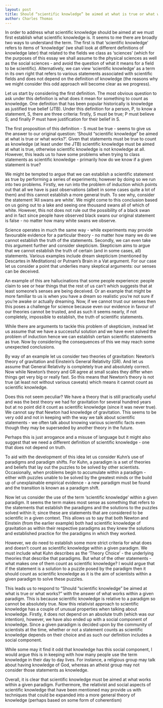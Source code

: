 ```yaml
---
layout: post
title: Should “scientific knowledge” be aimed at what is true or what works?
author: Charles Thomas
---
```


In order to address what scientific knowledge should be aimed at we must first establish what scientific knowledge is. It seems to me there are broadly two ways to understand the term. The first is that ‘scientific knowledge’ refers to items of ‘knowledge’ (we shall look at different definitions of knowledge later) that related to the fields we class as ‘sciences’ (which for the purposes of this essay we shall assume to the physical sciences as well as the social sciences - and avoid the question of what it means for a field to be scientific). Alternatively, we can view ‘scientific knowledge’ as a term in its own right that refers to various statements associated with scientific fields and does not depend on the definition of knowledge (the reasons why we might consider this odd approach will become clear as we progress).

Let us start by considering the first definition. The most obvious question to ask under this definition is what does it mean for something to count as knowledge. One definition that has been popular historically is knowledge as justified true belief (JTB). Under this definition for a person, P, to know a statement, S, there are three criteria: firstly, S must be true; P must believe S; and finally P must have justification for their belief in S.

The first proposition of this definition - S must be true - seems to give us the answer to our original question: ‘Should “scientific knowledge” be aimed at what is true or what works?’. Given that statements must be true to count as knowledge (at least under the JTB) scientific knowledge must be aimed at what is true, otherwise scientific knowledge is not knowledge at all. However, this leads us to have some problems when trying to class statements as scientific knowledge - primarily how do we know if a given statement is true?

We might be tempted to argue that we can establish a scientific statement as true by performing a series of experiments; however by doing so we run into two problems. Firstly, we run into the problem of induction which points out that all we have is past observations (albeit in some cases quite a lot of them) and this cannot establish a more general truth. To see why, consider the statement ‘All swans are white’. We might come to this conclusion based on us going out to a lake and seeing one thousand swans all of which of white. However, this not does not rule out the possibility of a black swan and in fact since people have observed black swans our original statement is false - no matter how many white swans we observe.

Science operates in much the same way - while experiments may provide favourable evidence for a particular theory - no matter how many we do we cannot establish the truth of the statements.  Secondly, we can even take this argument further and consider skepticism. Skepticism aims to argue that we cannot establish the truth of certain (and in some cases, all) statements. Various examples include dream skepticism (mentioned by Descartes in Meditations) or Putnam’s Brain in a Vat argument. For our case let us consider a point that underlies many skeptical arguments: our senses can be deceived.

An example of this are hallucinations that some people experience: people claim to see or hear things that the rest of us can’t which suggests that at least someone’s senses are being deceived. Or an example that might be more familiar to us is when you have a dream so realistic you’re not sure if you’re awake or actually dreaming. Now, if we cannot trust our senses then this poses a challenge for science because even our evidence in favour of our theories cannot be trusted, and as such it seems nearly, if not completely, impossible to establish, the truth of scientific statements.

While there are arguments to tackle this problem of skepticism, instead let us assume that we have a successful solution and we have even solved the problem of induction hence we can establish certain scientific statements as true. Now by considering the consequences of this we may reach some unexpected conclusions.

By way of an example let us consider two theories of gravitation: Newton’s theory of gravitation and Einstein’s General Relativity (GR).  And let us assume that General Relativity is completely true and absolutely correct. Now while Newton’s theory and GR agree at small scales they differ when things get very big or really fast. So this means that Newton’s theory is not true (at least not without various caveats) which means it cannot count as scientific knowledge.

Does this not seem peculiar? We have a theory that is still practically useful and was the best theory we had for gravitation for several hundred years but at no point did it count as scientific knowledge (since it was never true). We cannot say that Newton had knowledge of gravitation. This seems to be very odd and not in keeping with the way we talk about scientific statements - we often talk about knowing various scientific facts even though they may be superseded by another theory in the future.

Perhaps this is just arrogance and a misuse of language but it might also suggest that we need a different definition of scientific knowledge - one that does not depend on truth.

To aid with the development of this idea let us consider Kuhn’s use of paradigms and paradigm shifts. For Kuhn, a paradigm is a set of theories and beliefs that lay out the puzzles to be solved by other scientists. Occasionally, when problems begin to accumulate within a paradigm - either with puzzles unable to be solved by the greatest minds or the build up of unexplainable empirical evidence - a new paradigm must be found and the transition is known as a paradigm shift.

Now let us consider the use of the term ‘scientific knowledge’ within a given paradigm. It seems the term makes most sense as something that refers to the statements that establish the paradigms and the solutions to the puzzles solved within it; since these are statements that are considered to be scientific in a given context. This allows us to say that both Newton and Einstein (from the earlier example) both had scientific knowledge of gravitation as within their respective paradigms as they knew the solutions and established practice for the paradigms in which they worked.

However, we do need to establish some more strict criteria for what does and doesn’t count as scientific knowledge within a given paradigm. We must include what Kuhn describes as the ‘Theory Choice’ - the underlying theories that describe that paradigms. But what of the other statements - what makes one of them count as scientific knowledge? I would argue that if the statement is a solution to a puzzle posed by the paradigm then it should count as scientific knowledge as it is the aim of scientists within a given paradigm to solve these puzzles.

This leads us to respond to “Should “scientific knowledge” be aimed at what is true or what works?” with the answer of what works within a given paradigm. This is because scientific knowledge is relative to a paradigm so cannot be absolutely true. Now this relativist approach to scientific knowledge has a couple of unusual properties when talking about knowledge. Firstly, it does not depend on an absolute truth (which was our intention), however, we have also ended up with a social component of knowledge. Since a given paradigm is decided upon by the community of scientists at the time, whether or not a statement counts as scientific knowledge depends on their choice and as such our definition includes a social component.

While some may it find it odd that knowledge has this social component, I would argue this is in keeping with how many people use the term knowledge in their day to day lives. For instance, a religious group may talk about having knowledge of God, whereas an atheist group may not consider those statements as knowledge.

Overall, it is clear that scientific knowledge must be aimed at what works within a given paradigm. Furthermore, the relativist and social aspects of scientific knowledge that have been mentioned may provide us with techniques that could be expanded into a more general theory of knowledge (perhaps based on some form of coherentism)

